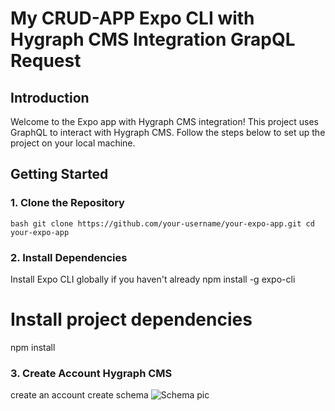 # My CRUD-APP Expo CLI with Hygraph CMS Integration GrapQL Request

## Introduction

Welcome to the Expo app with Hygraph CMS integration! This project uses GraphQL to interact with Hygraph CMS. Follow the steps below to set up the project on your local machine.

## Getting Started

### 1. Clone the Repository

``bash
git clone https://github.com/your-username/your-expo-app.git
cd your-expo-app``


### 2. Install Dependencies

Install Expo CLI globally if you haven't already
npm install -g expo-cli



# Install project dependencies
npm install



### 3. Create Account Hygraph CMS
create an account 
create schema ![Schema pic](https://ibb.co/wKhLcYK)

  